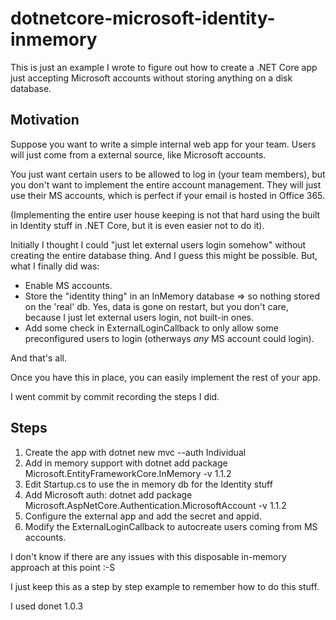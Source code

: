 # dotnetcore-microsoft-identity-inmemory
This is just an example I wrote to figure out how to create a .NET Core app just accepting Microsoft accounts without storing anything on a disk database.

## Motivation
Suppose you want to write a simple internal web app for your team. Users will just come from a external source, like Microsoft accounts.

You just want certain users to be allowed to log in (your team members), but you don't want to implement the entire account management. They will just use their MS accounts, which is perfect if your email is hosted in Office 365.

(Implementing the entire user house keeping is not that hard using the built in Identity stuff in .NET Core, but it is even easier not to do it).

Initially I thought I could "just let external users login somehow" without creating the entire database thing. And I guess this might be possible. But, what I finally did was:

* Enable MS accounts.
* Store the "identity thing" in an InMemory database => so nothing stored on the 'real' db. Yes, data is gone on restart, but you don't care, because I just let external users login, not built-in ones.
* Add some check in ExternalLoginCallback to only allow some preconfigured users to login (otherways *any* MS account could login).

And that's all.

Once you have this in place, you can easily implement the rest of your app.

I went commit by commit recording the steps I did.

## Steps
1. Create the app with dotnet new mvc --auth Individual
2. Add in memory support with dotnet add package Microsoft.EntityFrameworkCore.InMemory -v 1.1.2
3. Edit Startup.cs to use the in memory db for the Identity stuff
4. Add Microsoft auth: dotnet add package Microsoft.AspNetCore.Authentication.MicrosoftAccount -v 1.1.2
5. Configure the external app and add the secret and appid.
6. Modify the ExternalLoginCallback to autocreate users coming from MS accounts.

I don't know if there are any issues with this disposable in-memory approach at this point :-S

I just keep this as a step by step example to remember how to do this stuff.

I used donet 1.0.3
